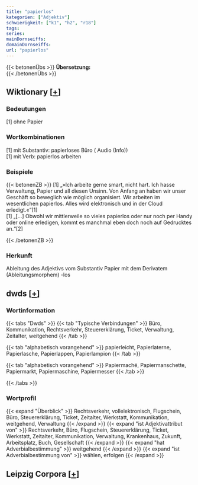 ```yaml
---
title: "papierlos"
kategorien: ["Adjektiv"]
schwierigkeit: ["k1", "h2", "r18"]
tags:
series:
mainDornseiffs:
domainDornseiffs:
url: "papierlos"
---
```


{{< betonenÜbs >}}
**Übersetzung:**  
{{< /betonenÜbs >}}

## Wiktionary [[+](https://de.wiktionary.org/wiki/papierlos)]

### Bedeutungen
[1] ohne Papier  

### Wortkombinationen
[1] mit Substantiv: papierloses Büro ( Audio (Info))  
[1] mit Verb: papierlos arbeiten  

### Beispiele
{{< betonenZB >}}
[1] „»Ich arbeite gerne smart, nicht hart. Ich hasse Verwaltung, Papier und all diesen Unsinn. Von Anfang an haben wir unser Geschäft so beweglich wie möglich organisiert. Wir arbeiten im wesentlichen papierlos. Alles wird elektronisch und in der Cloud erledigt.«“[1]  
[1] „[…] Obwohl wir mittlerweile so vieles papierlos oder nur noch per Handy oder online erledigen, kommt es manchmal eben doch noch auf Gedrucktes an.“[2]  

{{< /betonenZB >}}
### Herkunft
Ableitung des Adjektivs vom Substantiv Papier mit dem Derivatem (Ableitungsmorphem) -los  



## dwds [[+](https://www.dwds.de/wb/papierlos)]

### Wortinformation
{{< tabs "Dwds" >}}
{{< tab "Typische Verbindungen" >}}
Büro, Kommunikation, Rechtsverkehr, Steuererklärung, Ticket, Verwaltung, Zeitalter, weitgehend
{{< /tab >}}

{{< tab "alphabetisch vorangehend" >}}
papierleicht, Papierlaterne, Papierlasche, Papierlappen, Papierlampion
{{< /tab >}}

{{< tab "alphabetisch vorangehend" >}}
Papiermaché, Papiermanschette, Papiermarkt, Papiermaschine, Papiermesser
{{< /tab >}}

{{< /tabs >}}

### Wortprofil
{{< expand "Überblick" >}} Rechtsverkehr, vollelektronisch, Flugschein, Büro, Steuererklärung, Ticket, Zeitalter, Werkstatt, Kommunikation, weitgehend, Verwaltung {{< /expand >}}
{{< expand "ist Adjektivattribut von" >}} Rechtsverkehr, Büro, Flugschein, Steuererklärung, Ticket, Werkstatt, Zeitalter, Kommunikation, Verwaltung, Krankenhaus, Zukunft, Arbeitsplatz, Buch, Gesellschaft {{< /expand >}}
{{< expand "hat Adverbialbestimmung" >}} weitgehend {{< /expand >}}
{{< expand "ist Adverbialbestimmung von" >}} wählen, erfolgen {{< /expand >}}

## Leipzig Corpora [[+](https://corpora.uni-leipzig.de/en/res?word=papierlos&corpusId=deu_newscrawl-public_2018)]

